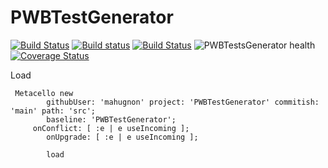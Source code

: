 # PWBTestGenerator
[![Build Status](https://travis-ci.com/mahugnon/PWBTestGenerator.svg?branch=master)](https://travis-ci.com/mahugnon/PWBTestGenerator) 
[![Build status](https://ci.appveyor.com/api/projects/status/rp7h5bpu5kjstbih?svg=true)](https://ci.appveyor.com/project/mahugnon/pwbtestgenerator) 
[![Build Status](https://ci.inria.fr/pharo-contribution/job/PWBTestGenerator/badge/icon)](https://ci.inria.fr/pharo-contribution/job/PWBTestGenerator/)
![PWBTestsGenerator health](https://github.com/mahugnon/PWBTestGenerator/workflows/PWBTestsGenerator%20health/badge.svg)
[![Coverage Status](https://coveralls.io/repos/github/mahugnon/PWBTestGenerator/badge.svg)](https://coveralls.io/github/mahugnon/PWBTestGenerator)

Load 

```Smalltalk
 Metacello new
    	githubUser: 'mahugnon' project: 'PWBTestGenerator' commitish: 'main' path: 'src';
    	baseline: 'PWBTestGenerator';
	 onConflict: [ :e | e useIncoming ];
        onUpgrade: [ :e | e useIncoming ];
        
    	load
```

